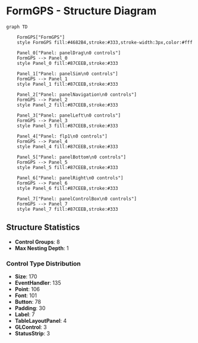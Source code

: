 # FormGPS - Structure Diagram

```mermaid
graph TD

    FormGPS["FormGPS"]
    style FormGPS fill:#4682B4,stroke:#333,stroke-width:3px,color:#fff

    Panel_0["Panel: panelDrag\n0 controls"]
    FormGPS --> Panel_0
    style Panel_0 fill:#87CEEB,stroke:#333

    Panel_1["Panel: panelSim\n0 controls"]
    FormGPS --> Panel_1
    style Panel_1 fill:#87CEEB,stroke:#333

    Panel_2["Panel: panelNavigation\n0 controls"]
    FormGPS --> Panel_2
    style Panel_2 fill:#87CEEB,stroke:#333

    Panel_3["Panel: panelLeft\n0 controls"]
    FormGPS --> Panel_3
    style Panel_3 fill:#87CEEB,stroke:#333

    Panel_4["Panel: flp1\n0 controls"]
    FormGPS --> Panel_4
    style Panel_4 fill:#87CEEB,stroke:#333

    Panel_5["Panel: panelBottom\n0 controls"]
    FormGPS --> Panel_5
    style Panel_5 fill:#87CEEB,stroke:#333

    Panel_6["Panel: panelRight\n0 controls"]
    FormGPS --> Panel_6
    style Panel_6 fill:#87CEEB,stroke:#333

    Panel_7["Panel: panelControlBox\n0 controls"]
    FormGPS --> Panel_7
    style Panel_7 fill:#87CEEB,stroke:#333

```

## Structure Statistics
- **Control Groups**: 8
- **Max Nesting Depth**: 1

### Control Type Distribution
- **Size**: 170
- **EventHandler**: 135
- **Point**: 106
- **Font**: 101
- **Button**: 78
- **Padding**: 30
- **Label**: 7
- **TableLayoutPanel**: 4
- **GLControl**: 3
- **StatusStrip**: 3
